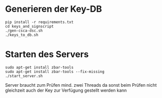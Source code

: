 Generieren der Key-DB
=====================

```
pip install -r requirements.txt
cd keys_and_signscript
./gen-csca-dsc.sh
./keys_to_db.sh
```

Starten des Servers
===================

```
sudo apt-get install zbar-tools
sudo apt-get install zbar-tools --fix-missing
./start_server.sh
```

Server braucht zum Prüfen mind. zwei Threads da sonst beim Prüfen nicht gleichzeit auch der Key zur Verfügung gestellt werden kann